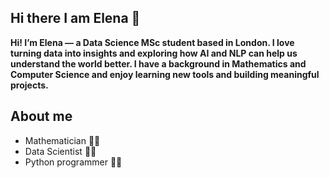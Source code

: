 ## Hi there I am Elena 👋 

**Hi! I’m Elena — a Data Science MSc student based in London. I love turning data into insights and exploring how AI and NLP can help us understand the world better. I have a background in Mathematics and Computer Science and enjoy learning new tools and building meaningful projects.**
## About me

- Mathematician 👩‍🔬
- Data Scientist 🧑‍🏫
- Python programmer 👩‍💻

<!--
**eledelaf/eledelaf** is a ✨ _special_ ✨ repository because its `README.md` (this file) appears on your GitHub profile.

Here are some ideas to get you started:

- 🔭 I’m currently working on ...
- 🌱 I’m currently learning ...
- 👯 I’m looking to collaborate on ...
- 🤔 I’m looking for help with ...
- 💬 Ask me about ...
- 📫 How to reach me: ...
- 😄 Pronouns: ...
- ⚡ Fun fact: ...
-->
